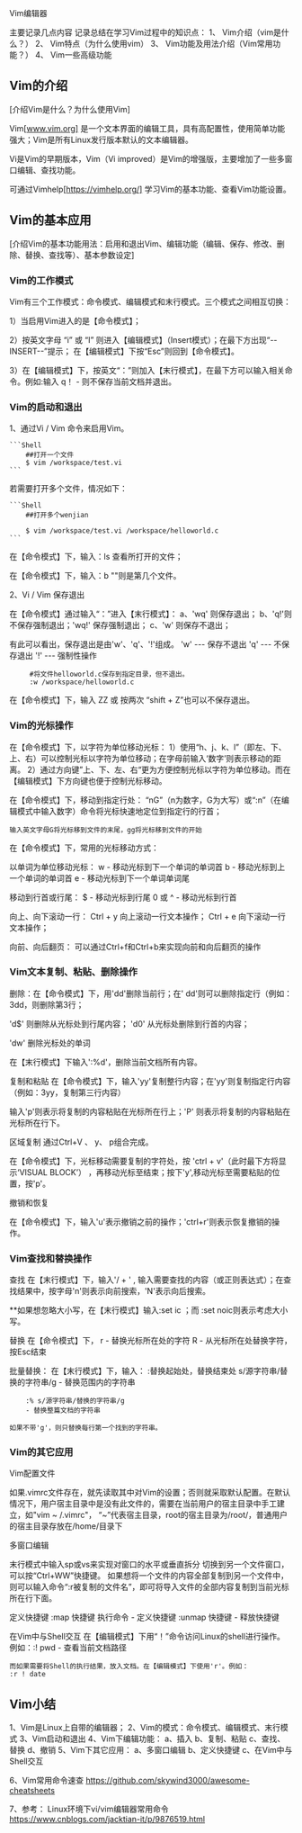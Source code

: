 Vim编辑器

主要记录几点内容
记录总结在学习Vim过程中的知识点：
1、 Vim介绍（vim是什么？）
2、 Vim特点（为什么使用vim）
3、 Vim功能及用法介绍（Vim常用功能？）
4、 Vim一些高级功能

## Vim的介绍

[介绍Vim是什么？为什么使用Vim]

Vim[www.vim.org] 是一个文本界面的编辑工具，具有高配置性，使用简单功能强大；Vim是所有Linux发行版本默认的文本编辑器。

Vi是Vim的早期版本，Vim（Vi improved）是Vim的增强版，主要增加了一些多窗口编辑、查找功能。

可通过Vimhelp[https://vimhelp.org/] 学习Vim的基本功能、查看Vim功能设置。

## Vim的基本应用

[介绍Vim的基本功能用法：启用和退出Vim、编辑功能（编辑、保存、修改、删除、替换、查找等）、基本参数设定]

### Vim的工作模式

Vim有三个工作模式：命令模式、编辑模式和末行模式。三个模式之间相互切换：

1）当启用Vim进入的是【命令模式】；

2）按英文字母 “i” 或 “I” 则进入【编辑模式】（Insert模式）；在最下方出现“--INSERT--”提示；
在【编辑模式】下按“Esc”则回到【命令模式】。

3）在【编辑模式】下，按英文“：”则加入【末行模式】，在最下方可以输入相关命令。例如:输入 q！ - 则不保存当前文档并退出。

### Vim的启动和退出

1、通过Vi / Vim 命令来启用Vim。

    ```Shell
        ##打开一个文件
        $ vim /workspace/test.vi
    ```
若需要打开多个文件，情况如下：

    ```Shell 
        ##打开多个wenjian

        $ vim /workspace/test.vi /workspace/helloworld.c
    ```
在【命令模式】下，输入：ls 查看所打开的文件；

在【命令模式】下，输入：b <num>   "<num>"则是第几个文件。

2、Vi / Vim 保存退出

在【命令模式】通过输入“：”进入【末行模式】：
    a、'wq' 则保存退出；
    b、'q!'则不保存强制退出；'wq!' 保存强制退出；
    c、'w' 则保存不退出；

有此可以看出，保存退出是由'w'、'q'、'!'组成。
    'w' --- 保存不退出
    'q' --- 不保存退出
    '!' --- 强制性操作

   ```Shell
        #将文件helloworld.c保存到指定目录，但不退出。
        :w /workspace/helloworld.c

   ```

   在【命令模式】下，输入 ZZ 或 按两次 “shift + Z”也可以不保存退出。

### Vim的光标操作

在【命令模式】下，以字符为单位移动光标：
    1）使用“h、j、k、l”（即左、下、上、右）可以控制光标以字符为单位移动；在字母前输入‘数字’则表示移动的距离。
    2）通过方向键”上、下、左、右“更为方便控制光标以字符为单位移动。而在【编辑模式】下方向键也便于控制光标移动。

在【命令模式】下，移动到指定行处：
    “nG”（n为数字，G为大写）或“:n”（在编辑模式中输入数字）命令将光标快速地定位到指定行的行首；

    输入英文字母G将光标移到文件的末尾，gg将光标移到文件的开始

在【命令模式】下，常用的光标移动方式：

以单词为单位移动光标：
    w - 移动光标到下一个单词的单词首
    b - 移动光标到上一个单词的单词首
    e - 移动光标到下一个单词单词尾

移动到行首或行尾：
    $      - 移动光标到行尾
    0 或 ^  - 移动光标到行首

向上、向下滚动一行：
    Ctrl + y 向上滚动一行文本操作；
    Ctrl + e 向下滚动一行文本操作；

向前、向后翻页：
    可以通过Ctrl+f和Ctrl+b来实现向前和向后翻页的操作

### Vim文本复制、粘贴、删除操作

删除：在【命令模式】下，用'dd'删除当前行；在' <num> dd'则可以删除指定行（例如：3dd，则删除第3行；

'd$' 则删除从光标处到行尾内容；
'd0' 从光标处删除到行首的内容；

'dw' 删除光标处的单词

在【末行模式】下输入':%d'，删除当前文档所有内容。

复制和粘贴
在【命令模式】下，输入'yy'复制整行内容；在'<num>yy'则复制指定行内容（例如：3yy，复制第三行内容）

输入'p'则表示将复制的内容粘贴在光标所在行上；'P' 则表示将复制的内容粘贴在光标所在行下。

区域复制
通过Ctrl+V 、 y、 p组合完成。

在【命令模式】下，光标移动需要复制的字符处，按 'ctrl + v'（此时最下方将显示‘VISUAL BLOCK’） ，再移动光标至结束；按下'y',移动光标至需要粘贴的位置，按'p'。

撤销和恢复

在【命令模式】下，输入'u'表示撤销之前的操作；'ctrl+r'则表示恢复撤销的操作。

### Vim查找和替换操作

查找
在【末行模式】下，输入'/ + <content>' , <content> 输入需要查找的内容（或正则表达式）；在查找结果中，按字母'n'则表示向前搜索，'N'表示向后搜索。

**如果想忽略大小写，在【末行模式】输入:set ic ；而 :set noic则表示考虑大小写。

替换
在【命令模式】下，
    r - 替换光标所在处的字符
    R - 从光标所在处替换字符，按Esc结束

批量替换：
    在【末行模式】下，输入：
        :替换起始处，替换结束处 s/源字符串/替换的字符串/g
        - 替换范围内的字符串

        :% s/源字符串/替换的字符串/g
        - 替换整篇文档的字符串
    
    如果不带'g'，则只替换每行第一个找到的字符串。

### Vim的其它应用

Vim配置文件

如果.vimrc文件存在，就先读取其中对Vim的设置；否则就采取默认配置。在默认情况下，用户宿主目录中是没有此文件的，需要在当前用户的宿主目录中手工建立，如"vim ~ /.vimrc"，  “~”代表宿主目录，root的宿主目录为/root/，普通用户的宿主目录存放在/home/目录下

多窗口编辑

末行模式中输入sp或vs来实现对窗口的水平或垂直拆分
切换到另一个文件窗口，可以按“Ctrl+WW”快捷键。
如果想将一个文件的内容全部复制到另一个文件中，则可以输入命令“:r被复制的文件名”，即可将导入文件的全部内容复制到当前光标所在行下面。

定义快捷键
    :map 快捷键 执行命令 - 定义快捷键
    :unmap 快捷键       - 释放快捷键

在Vim中与Shell交互
    在【编辑模式】下用“！”命令访问Linux的shell进行操作。
    例如：:! pwd  - 查看当前文档路径

    而如果需要将Shell的执行结果，放入文档。在【编辑模式】下使用'r'。例如：
    :r ! date

## Vim小结

1、Vim是Linux上自带的编辑器；
2、Vim的模式：命令模式、编辑模式、末行模式
3、Vim启动和退出
4、Vim下编辑功能：
    a、插入
    b、复制、粘贴
    c、查找、替换
    d、撤销
5、Vim下其它应用：
    a、多窗口编辑
    b、定义快捷键
    c、在Vim中与Shell交互

6、Vim常用命令速查 https://github.com/skywind3000/awesome-cheatsheets

7、参考：
Linux环境下vi/vim编辑器常用命令  https://www.cnblogs.com/jacktian-it/p/9876519.html
